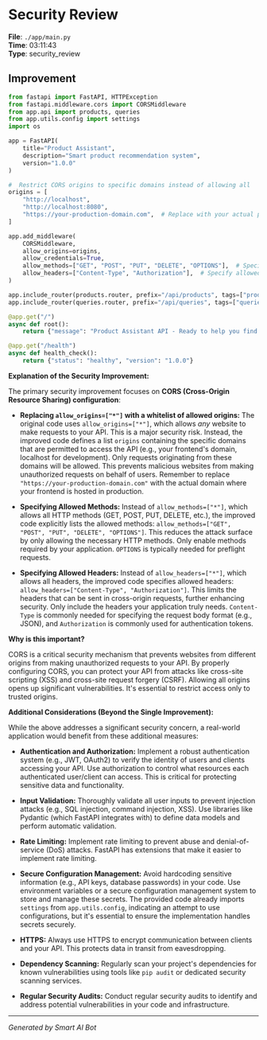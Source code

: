 # Security Review

**File**: `./app/main.py`  
**Time**: 03:11:43  
**Type**: security_review

## Improvement

```python
from fastapi import FastAPI, HTTPException
from fastapi.middleware.cors import CORSMiddleware
from app.api import products, queries
from app.utils.config import settings
import os

app = FastAPI(
    title="Product Assistant",
    description="Smart product recommendation system",
    version="1.0.0"
)

#  Restrict CORS origins to specific domains instead of allowing all
origins = [
    "http://localhost",
    "http://localhost:8080",
    "https://your-production-domain.com",  # Replace with your actual production domain
]

app.add_middleware(
    CORSMiddleware,
    allow_origins=origins,
    allow_credentials=True,
    allow_methods=["GET", "POST", "PUT", "DELETE", "OPTIONS"],  # Specify allowed methods
    allow_headers=["Content-Type", "Authorization"],  # Specify allowed headers
)

app.include_router(products.router, prefix="/api/products", tags=["products"])
app.include_router(queries.router, prefix="/api/queries", tags=["queries"])

@app.get("/")
async def root():
    return {"message": "Product Assistant API - Ready to help you find products"}

@app.get("/health")
async def health_check():
    return {"status": "healthy", "version": "1.0.0"}
```

**Explanation of the Security Improvement:**

The primary security improvement focuses on **CORS (Cross-Origin Resource Sharing) configuration**:

*   **Replacing `allow_origins=["*"]` with a whitelist of allowed origins:**  The original code uses `allow_origins=["*"]`, which allows *any* website to make requests to your API.  This is a major security risk.  Instead, the improved code defines a list `origins` containing the specific domains that are permitted to access the API (e.g., your frontend's domain, localhost for development).  Only requests originating from these domains will be allowed.  This prevents malicious websites from making unauthorized requests on behalf of users.  Remember to replace `"https://your-production-domain.com"` with the actual domain where your frontend is hosted in production.

*   **Specifying Allowed Methods:** Instead of `allow_methods=["*"]`, which allows all HTTP methods (GET, POST, PUT, DELETE, etc.), the improved code explicitly lists the allowed methods: `allow_methods=["GET", "POST", "PUT", "DELETE", "OPTIONS"]`.  This reduces the attack surface by only allowing the necessary HTTP methods.  Only enable methods required by your application.  `OPTIONS` is typically needed for preflight requests.

*   **Specifying Allowed Headers:** Instead of `allow_headers=["*"]`, which allows all headers, the improved code specifies allowed headers: `allow_headers=["Content-Type", "Authorization"]`. This limits the headers that can be sent in cross-origin requests, further enhancing security. Only include the headers your application truly needs.  `Content-Type` is commonly needed for specifying the request body format (e.g., JSON), and `Authorization` is commonly used for authentication tokens.

**Why is this important?**

CORS is a critical security mechanism that prevents websites from different origins from making unauthorized requests to your API. By properly configuring CORS, you can protect your API from attacks like cross-site scripting (XSS) and cross-site request forgery (CSRF).  Allowing all origins opens up significant vulnerabilities.  It's essential to restrict access only to trusted origins.

**Additional Considerations (Beyond the Single Improvement):**

While the above addresses a significant security concern, a real-world application would benefit from these additional measures:

*   **Authentication and Authorization:** Implement a robust authentication system (e.g., JWT, OAuth2) to verify the identity of users and clients accessing your API.  Use authorization to control what resources each authenticated user/client can access. This is critical for protecting sensitive data and functionality.

*   **Input Validation:** Thoroughly validate all user inputs to prevent injection attacks (e.g., SQL injection, command injection, XSS).  Use libraries like Pydantic (which FastAPI integrates with) to define data models and perform automatic validation.

*   **Rate Limiting:** Implement rate limiting to prevent abuse and denial-of-service (DoS) attacks.  FastAPI has extensions that make it easier to implement rate limiting.

*   **Secure Configuration Management:**  Avoid hardcoding sensitive information (e.g., API keys, database passwords) in your code.  Use environment variables or a secure configuration management system to store and manage these secrets.  The provided code already imports `settings` from `app.utils.config`, indicating an attempt to use configurations, but it's essential to ensure the implementation handles secrets securely.

*   **HTTPS:** Always use HTTPS to encrypt communication between clients and your API. This protects data in transit from eavesdropping.

*   **Dependency Scanning:** Regularly scan your project's dependencies for known vulnerabilities using tools like `pip audit` or dedicated security scanning services.

*   **Regular Security Audits:**  Conduct regular security audits to identify and address potential vulnerabilities in your code and infrastructure.

---
*Generated by Smart AI Bot*
